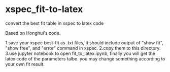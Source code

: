# xspec_fit-to-latex
convert the best fit table in xspec to latex code

Based on Honghui's code.

1.save your xspec best-fit as .txt files, it should include output of "show fit", "show free", and "error" command in xspec.
2.copy them to this directory.
3.use jupyter notebook to open fit_to_latex.ipynb, finally you will get the latex code of the parameters talbe. you may change something according to your own fit result.
